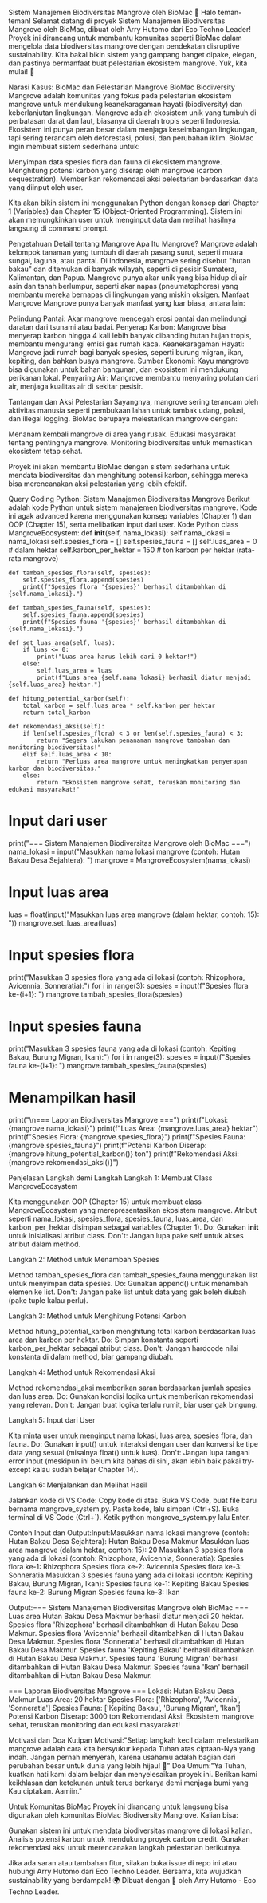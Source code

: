 Sistem Manajemen Biodiversitas Mangrove oleh BioMac 🌱
Halo teman-teman! Selamat datang di proyek Sistem Manajemen Biodiversitas Mangrove oleh BioMac, dibuat oleh Arry Hutomo dari Eco Techno Leader! Proyek ini dirancang untuk membantu komunitas seperti BioMac dalam mengelola data biodiversitas mangrove dengan pendekatan disruptive sustainability. Kita bakal bikin sistem yang gampang banget dipake, elegan, dan pastinya bermanfaat buat pelestarian ekosistem mangrove. Yuk, kita mulai! 🚀

Narasi Kasus: BioMac dan Pelestarian Mangrove
BioMac Biodiversity Mangrove adalah komunitas yang fokus pada pelestarian ekosistem mangrove untuk mendukung keanekaragaman hayati (biodiversity) dan keberlanjutan lingkungan. Mangrove adalah ekosistem unik yang tumbuh di perbatasan darat dan laut, biasanya di daerah tropis seperti Indonesia. Ekosistem ini punya peran besar dalam menjaga keseimbangan lingkungan, tapi sering terancam oleh deforestasi, polusi, dan perubahan iklim.
BioMac ingin membuat sistem sederhana untuk:

Menyimpan data spesies flora dan fauna di ekosistem mangrove.
Menghitung potensi karbon yang diserap oleh mangrove (carbon sequestration).
Memberikan rekomendasi aksi pelestarian berdasarkan data yang diinput oleh user.

Kita akan bikin sistem ini menggunakan Python dengan konsep dari Chapter 1 (Variables) dan Chapter 15 (Object-Oriented Programming). Sistem ini akan memungkinkan user untuk menginput data dan melihat hasilnya langsung di command prompt.

Pengetahuan Detail tentang Mangrove
Apa Itu Mangrove?
Mangrove adalah kelompok tanaman yang tumbuh di daerah pasang surut, seperti muara sungai, laguna, atau pantai. Di Indonesia, mangrove sering disebut "hutan bakau" dan ditemukan di banyak wilayah, seperti di pesisir Sumatera, Kalimantan, dan Papua. Mangrove punya akar unik yang bisa hidup di air asin dan tanah berlumpur, seperti akar napas (pneumatophores) yang membantu mereka bernapas di lingkungan yang miskin oksigen.
Manfaat Mangrove
Mangrove punya banyak manfaat yang luar biasa, antara lain:

Pelindung Pantai: Akar mangrove mencegah erosi pantai dan melindungi daratan dari tsunami atau badai.
Penyerap Karbon: Mangrove bisa menyerap karbon hingga 4 kali lebih banyak dibanding hutan hujan tropis, membantu mengurangi emisi gas rumah kaca.
Keanekaragaman Hayati: Mangrove jadi rumah bagi banyak spesies, seperti burung migran, ikan, kepiting, dan bahkan buaya mangrove.
Sumber Ekonomi: Kayu mangrove bisa digunakan untuk bahan bangunan, dan ekosistem ini mendukung perikanan lokal.
Penyaring Air: Mangrove membantu menyaring polutan dari air, menjaga kualitas air di sekitar pesisir.

Tantangan dan Aksi Pelestarian
Sayangnya, mangrove sering terancam oleh aktivitas manusia seperti pembukaan lahan untuk tambak udang, polusi, dan illegal logging. BioMac berupaya melestarikan mangrove dengan:

Menanam kembali mangrove di area yang rusak.
Edukasi masyarakat tentang pentingnya mangrove.
Monitoring biodiversitas untuk memastikan ekosistem tetap sehat.

Proyek ini akan membantu BioMac dengan sistem sederhana untuk mendata biodiversitas dan menghitung potensi karbon, sehingga mereka bisa merencanakan aksi pelestarian yang lebih efektif.

Query Coding Python: Sistem Manajemen Biodiversitas Mangrove
Berikut adalah kode Python untuk sistem manajemen biodiversitas mangrove. Kode ini agak advanced karena menggunakan konsep variables (Chapter 1) dan OOP (Chapter 15), serta melibatkan input dari user.
Kode Python
class MangroveEcosystem:
    def __init__(self, nama_lokasi):
        self.nama_lokasi = nama_lokasi
        self.spesies_flora = []
        self.spesies_fauna = []
        self.luas_area = 0  # dalam hektar
        self.karbon_per_hektar = 150  # ton karbon per hektar (rata-rata mangrove)

    def tambah_spesies_flora(self, spesies):
        self.spesies_flora.append(spesies)
        print(f"Spesies flora '{spesies}' berhasil ditambahkan di {self.nama_lokasi}.")

    def tambah_spesies_fauna(self, spesies):
        self.spesies_fauna.append(spesies)
        print(f"Spesies fauna '{spesies}' berhasil ditambahkan di {self.nama_lokasi}.")

    def set_luas_area(self, luas):
        if luas <= 0:
            print("Luas area harus lebih dari 0 hektar!")
        else:
            self.luas_area = luas
            print(f"Luas area {self.nama_lokasi} berhasil diatur menjadi {self.luas_area} hektar.")

    def hitung_potential_karbon(self):
        total_karbon = self.luas_area * self.karbon_per_hektar
        return total_karbon

    def rekomendasi_aksi(self):
        if len(self.spesies_flora) < 3 or len(self.spesies_fauna) < 3:
            return "Segera lakukan penanaman mangrove tambahan dan monitoring biodiversitas!"
        elif self.luas_area < 10:
            return "Perluas area mangrove untuk meningkatkan penyerapan karbon dan biodiversitas."
        else:
            return "Ekosistem mangrove sehat, teruskan monitoring dan edukasi masyarakat!"

# Input dari user
print("=== Sistem Manajemen Biodiversitas Mangrove oleh BioMac ===")
nama_lokasi = input("Masukkan nama lokasi mangrove (contoh: Hutan Bakau Desa Sejahtera): ")
mangrove = MangroveEcosystem(nama_lokasi)

# Input luas area
luas = float(input("Masukkan luas area mangrove (dalam hektar, contoh: 15): "))
mangrove.set_luas_area(luas)

# Input spesies flora
print("Masukkan 3 spesies flora yang ada di lokasi (contoh: Rhizophora, Avicennia, Sonneratia):")
for i in range(3):
    spesies = input(f"Spesies flora ke-{i+1}: ")
    mangrove.tambah_spesies_flora(spesies)

# Input spesies fauna
print("Masukkan 3 spesies fauna yang ada di lokasi (contoh: Kepiting Bakau, Burung Migran, Ikan):")
for i in range(3):
    spesies = input(f"Spesies fauna ke-{i+1}: ")
    mangrove.tambah_spesies_fauna(spesies)

# Menampilkan hasil
print("\n=== Laporan Biodiversitas Mangrove ===")
print(f"Lokasi: {mangrove.nama_lokasi}")
print(f"Luas Area: {mangrove.luas_area} hektar")
print(f"Spesies Flora: {mangrove.spesies_flora}")
print(f"Spesies Fauna: {mangrove.spesies_fauna}")
print(f"Potensi Karbon Diserap: {mangrove.hitung_potential_karbon()} ton")
print(f"Rekomendasi Aksi: {mangrove.rekomendasi_aksi()}")

Penjelasan Langkah demi Langkah
Langkah 1: Membuat Class MangroveEcosystem

Kita menggunakan OOP (Chapter 15) untuk membuat class MangroveEcosystem yang merepresentasikan ekosistem mangrove.
Atribut seperti nama_lokasi, spesies_flora, spesies_fauna, luas_area, dan karbon_per_hektar disimpan sebagai variables (Chapter 1).
Do: Gunakan __init__ untuk inisialisasi atribut class.
Don't: Jangan lupa pake self untuk akses atribut dalam method.

Langkah 2: Method untuk Menambah Spesies

Method tambah_spesies_flora dan tambah_spesies_fauna menggunakan list untuk menyimpan data spesies.
Do: Gunakan append() untuk menambah elemen ke list.
Don't: Jangan pake list untuk data yang gak boleh diubah (pake tuple kalau perlu).

Langkah 3: Method untuk Menghitung Potensi Karbon

Method hitung_potential_karbon menghitung total karbon berdasarkan luas area dan karbon per hektar.
Do: Simpan konstanta seperti karbon_per_hektar sebagai atribut class.
Don't: Jangan hardcode nilai konstanta di dalam method, biar gampang diubah.

Langkah 4: Method untuk Rekomendasi Aksi

Method rekomendasi_aksi memberikan saran berdasarkan jumlah spesies dan luas area.
Do: Gunakan kondisi logika untuk memberikan rekomendasi yang relevan.
Don't: Jangan buat logika terlalu rumit, biar user gak bingung.

Langkah 5: Input dari User

Kita minta user untuk menginput nama lokasi, luas area, spesies flora, dan fauna.
Do: Gunakan input() untuk interaksi dengan user dan konversi ke tipe data yang sesuai (misalnya float() untuk luas).
Don't: Jangan lupa tangani error input (meskipun ini belum kita bahas di sini, akan lebih baik pakai try-except kalau sudah belajar Chapter 14).

Langkah 6: Menjalankan dan Melihat Hasil

Jalankan kode di VS Code:
Copy kode di atas.
Buka VS Code, buat file baru bernama mangrove_system.py.
Paste kode, lalu simpan (Ctrl+S).
Buka terminal di VS Code (Ctrl+`).
Ketik python mangrove_system.py lalu Enter.


Contoh Input dan Output:Input:Masukkan nama lokasi mangrove (contoh: Hutan Bakau Desa Sejahtera): Hutan Bakau Desa Makmur
Masukkan luas area mangrove (dalam hektar, contoh: 15): 20
Masukkan 3 spesies flora yang ada di lokasi (contoh: Rhizophora, Avicennia, Sonneratia):
Spesies flora ke-1: Rhizophora
Spesies flora ke-2: Avicennia
Spesies flora ke-3: Sonneratia
Masukkan 3 spesies fauna yang ada di lokasi (contoh: Kepiting Bakau, Burung Migran, Ikan):
Spesies fauna ke-1: Kepiting Bakau
Spesies fauna ke-2: Burung Migran
Spesies fauna ke-3: Ikan

Output:=== Sistem Manajemen Biodiversitas Mangrove oleh BioMac ===
Luas area Hutan Bakau Desa Makmur berhasil diatur menjadi 20 hektar.
Spesies flora 'Rhizophora' berhasil ditambahkan di Hutan Bakau Desa Makmur.
Spesies flora 'Avicennia' berhasil ditambahkan di Hutan Bakau Desa Makmur.
Spesies flora 'Sonneratia' berhasil ditambahkan di Hutan Bakau Desa Makmur.
Spesies fauna 'Kepiting Bakau' berhasil ditambahkan di Hutan Bakau Desa Makmur.
Spesies fauna 'Burung Migran' berhasil ditambahkan di Hutan Bakau Desa Makmur.
Spesies fauna 'Ikan' berhasil ditambahkan di Hutan Bakau Desa Makmur.

=== Laporan Biodiversitas Mangrove ===
Lokasi: Hutan Bakau Desa Makmur
Luas Area: 20 hektar
Spesies Flora: ['Rhizophora', 'Avicennia', 'Sonneratia']
Spesies Fauna: ['Kepiting Bakau', 'Burung Migran', 'Ikan']
Potensi Karbon Diserap: 3000 ton
Rekomendasi Aksi: Ekosistem mangrove sehat, teruskan monitoring dan edukasi masyarakat!




Motivasi dan Doa
Kutipan Motivasi:"Setiap langkah kecil dalam melestarikan mangrove adalah cara kita bersyukur kepada Tuhan atas ciptaan-Nya yang indah. Jangan pernah menyerah, karena usahamu adalah bagian dari perubahan besar untuk dunia yang lebih hijau! 🌿"
Doa Umum:"Ya Tuhan, kuatkan hati kami dalam belajar dan menyelesaikan proyek ini. Berikan kami keikhlasan dan ketekunan untuk terus berkarya demi menjaga bumi yang Kau ciptakan. Aamiin."

Untuk Komunitas BioMac
Proyek ini dirancang untuk langsung bisa digunakan oleh komunitas BioMac Biodiversity Mangrove. Kalian bisa:

Gunakan sistem ini untuk mendata biodiversitas mangrove di lokasi kalian.
Analisis potensi karbon untuk mendukung proyek carbon credit.
Gunakan rekomendasi aksi untuk merencanakan langkah pelestarian berikutnya.

Jika ada saran atau tambahan fitur, silakan buka issue di repo ini atau hubungi Arry Hutomo dari Eco Techno Leader. Bersama, kita wujudkan sustainability yang berdampak! 🌍
Dibuat dengan 💖 oleh Arry Hutomo - Eco Techno Leader.

